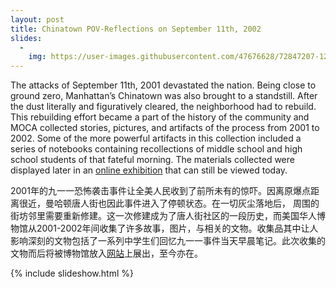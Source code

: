 ```yaml
---
layout: post
title: Chinatown POV-Reflections on September 11th, 2002
slides:
  -
    img: https://user-images.githubusercontent.com/47676628/72847207-12f0dc00-3c70-11ea-9c02-fb51a03fcf93.jpg
---
```


The attacks of September 11th, 2001 devastated the nation. Being close to ground zero, Manhattan’s Chinatown was also brought to a standstill.  After the dust literally and figuratively cleared, the neighborhood had to rebuild.  This rebuilding effort became a part of the history of the community and MOCA collected stories, pictures, and artifacts of the process from 2001 to 2002.  Some of the more powerful artifacts in this collection included a series of notebooks containing recollections of middle school and high school students of that fateful morning.  The materials collected were displayed later in an [online exhibition](http://911chinatown.mocanyc.org/) that can still be viewed today.

2001年的九一一恐怖袭击事件让全美人民收到了前所未有的惊吓。因离原爆点距离很近，曼哈顿唐人街也因此事件进入了停顿状态。在一切灰尘落地后， 周围的街坊邻里需要重新修建。这一次修建成为了唐人街社区的一段历史，而美国华人博物馆从2001-2002年间收集了许多故事，图片，与相关的文物。收集品其中让人影响深刻的文物包括了一系列中学生们回忆九一一事件当天早晨笔记。此次收集的文物而后将被博物馆放入[网站](http://911chinatown.mocanyc.org/)上展出，至今亦在。

{% include slideshow.html %}
